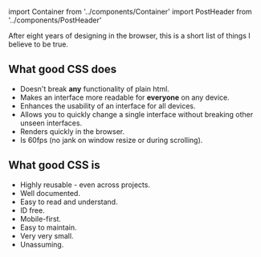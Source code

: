 import Container from '../components/Container'
import PostHeader from '../components/PostHeader'

<Container>
  <PostHeader 
    title="What is Good Css"
    published="11-08-14"
  />
After eight years of designing in the browser, this is a short list of things I believe to be true.

## What good CSS does
- Doesn't break <b>any</b> functionality of plain html.
- Makes an interface more readable for <b>everyone</b> on any device.
- Enhances the usability of an interface for all devices.
- Allows you to quickly change a single interface without breaking other unseen interfaces.
- Renders quickly in the browser.
- Is 60fps (no jank on window resize or during scrolling).

## What good CSS is

-  Highly reusable - even across projects.
-  Well documented.
-  Easy to read and understand.
-  ID free.
-  Mobile-first.
-  Easy to maintain.
-  Very very small.
-  Unassuming.

</Container>
